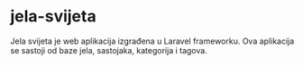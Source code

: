 # jela-svijeta
Jela svijeta je web aplikacija izgrađena u Laravel frameworku. Ova aplikacija se sastoji od baze jela, sastojaka, kategorija i tagova. 
